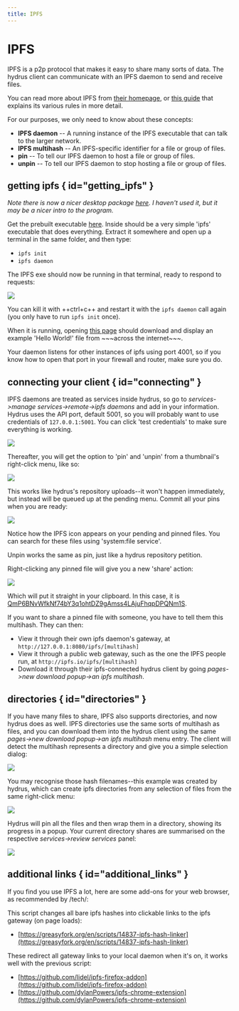 ```yaml
---
title: IPFS
---
```


# IPFS

IPFS is a p2p protocol that makes it easy to share many sorts of data. The hydrus client can communicate with an IPFS daemon to send and receive files.

You can read more about IPFS from [their homepage](http://ipfs.io), or [this guide](https://medium.com/@ConsenSys/an-introduction-to-ipfs-9bba4860abd0) that explains its various rules in more detail.

For our purposes, we only need to know about these concepts:

*   **IPFS daemon** \-\- A running instance of the IPFS executable that can talk to the larger network.
*   **IPFS multihash** \-\- An IPFS-specific identifier for a file or group of files.
*   **pin** \-\- To tell our IPFS daemon to host a file or group of files.
*   **unpin** \-\- To tell our IPFS daemon to stop hosting a file or group of files.

## getting ipfs { id="getting_ipfs" }

_Note there is now a nicer desktop package [here](https://docs.ipfs.io/install/ipfs-desktop/). I haven't used it, but it may be a nicer intro to the program._

Get the prebuilt executable [here](https://docs.ipfs.io/install/command-line/). Inside should be a very simple 'ipfs' executable that does everything. Extract it somewhere and open up a terminal in the same folder, and then type:

*   `ipfs init`
*   `ipfs daemon`

The IPFS exe should now be running in that terminal, ready to respond to requests:

![](images/ipfs_terminal.png)

You can kill it with ++ctrl+c++ and restart it with the `ipfs daemon` call again (you only have to run `ipfs init` once).

When it is running, opening [this page](http://127.0.0.1:8080/ipfs/QmfM2r8seH2GiRaC4esTjeraXEachRt8ZsSeGaWTPLyMoG) should download and display an example 'Hello World!' file from <span class="dealwithit">\~\~\~across the internet\~\~\~</span>.

Your daemon listens for other instances of ipfs using port 4001, so if you know how to open that port in your firewall and router, make sure you do.

## connecting your client { id="connecting" }

IPFS daemons are treated as services inside hydrus, so go to _services->manage services->remote->ipfs daemons_ and add in your information. Hydrus uses the API port, default 5001, so you will probably want to use credentials of `127.0.0.1:5001`. You can click 'test credentials' to make sure everything is working.

![](images/ipfs_services.png)

Thereafter, you will get the option to 'pin' and 'unpin' from a thumbnail's right-click menu, like so:

![](images/ipfs_pin.png)

This works like hydrus's repository uploads--it won't happen immediately, but instead will be queued up at the pending menu. Commit all your pins when you are ready:

![](images/ipfs_commit.png)

Notice how the IPFS icon appears on your pending and pinned files. You can search for these files using 'system:file service'.

Unpin works the same as pin, just like a hydrus repository petition.

Right-clicking any pinned file will give you a new 'share' action:

![](images/ipfs_multihash.png)

Which will put it straight in your clipboard. In this case, it is [QmP6BNvWfkNf74bY3q1ohtDZ9gAmss4LAjuFhqpDPQNm1S](http://127.0.0.1:8080/ipfs/QmP6BNvWfkNf74bY3q1ohtDZ9gAmss4LAjuFhqpDPQNm1S).

If you want to share a pinned file with someone, you have to tell them this multihash. They can then:

*   View it through their own ipfs daemon's gateway, at `http://127.0.0.1:8080/ipfs/[multihash]`
*   View it through a public web gateway, such as the one the IPFS people run, at `http://ipfs.io/ipfs/[multihash]`
*   Download it through their ipfs-connected hydrus client by going _pages->new download popup->an ipfs multihash_.

## directories { id="directories" }

If you have many files to share, IPFS also supports directories, and now hydrus does as well. IPFS directories use the same sorts of multihash as files, and you can download them into the hydrus client using the same _pages->new download popup->an ipfs multihash_ menu entry. The client will detect the multihash represents a directory and give you a simple selection dialog:

![](images/ipfs_dir_download.png)

You may recognise those hash filenames--this example was created by hydrus, which can create ipfs directories from any selection of files from the same right-click menu:

![](images/ipfs_dir_upload.png)

Hydrus will pin all the files and then wrap them in a directory, showing its progress in a popup. Your current directory shares are summarised on the respective _services->review services_ panel:

![](images/ipfs_review_services.png)

## additional links { id="additional_links" }

If you find you use IPFS a lot, here are some add-ons for your web browser, as recommended by /tech/:

This script changes all bare ipfs hashes into clickable links to the ipfs gateway (on page loads):

- [https://greasyfork.org/en/scripts/14837-ipfs-hash-linker](https://greasyfork.org/en/scripts/14837-ipfs-hash-linker)


These redirect all gateway links to your local daemon when it's on, it works well with the previous script:

- [https://github.com/lidel/ipfs-firefox-addon](https://github.com/lidel/ipfs-firefox-addon)
- [https://github.com/dylanPowers/ipfs-chrome-extension](https://github.com/dylanPowers/ipfs-chrome-extension)
